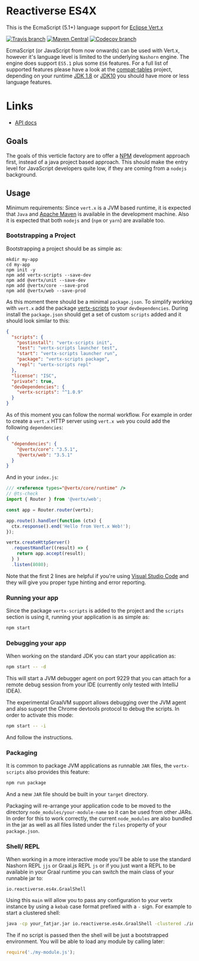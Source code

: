 # Reactiverse ES4X

This is the EcmaScript (5.1+) language support for [Eclipse Vert.x](http://vertx.io)

[![Travis branch](https://img.shields.io/travis/reactiverse/es4x/develop.svg?style=for-the-badge)](https://travis-ci.org/reactiverse/es4x)
[![Maven Central](https://img.shields.io/maven-central/v/io.reactiverse/es4x.svg?style=for-the-badge)](http://search.maven.org/#search%7Cga%7C1%7Cg%3A%22io.reactiverse%22%20AND%20a%3A%22es4x%22)
[![Codecov branch](https://img.shields.io/codecov/c/github/reactiverse/es4x/develop.svg?style=for-the-badge)](https://codecov.io/gh/reactiverse/es4x)

EcmaScript (or JavaScript from now onwards) can be used with Vert.x, however it's language
level is limited to the underlying `Nashorn` engine. The engine does support `ES5.1` plus
some `ES6` features. For a full list of supported features please have a look at the
[compat-tables](https://kangax.github.io/compat-table/es6/) project, depending on your
runtime [JDK 1.8](https://kangax.github.io/compat-table/es6/#nashorn1_8) or
[JDK10](https://kangax.github.io/compat-table/es6/#nashorn10) you should have more or less
language features.

# Links

* [API docs](./API)

## Goals

The goals of this verticle factory are to offer a [NPM](https://www.npmjs.com) development
approach first, instead of a java project based approach. This should make the entry level
for JavaScript developers quite low, if they are coming from a `nodejs` background.

## Usage

Minimum requirements: Since `vert.x` is a JVM based runtime, it is expected that `Java`
and [Apache Maven](http://maven.apache.org) is available in the development machine. Also
it is expected that both `nodejs` and (`npm` or `yarn`) are available too.

### Bootstrapping a Project

Bootstrapping a project should be as simple as:

```
mkdir my-app
cd my-app
npm init -y
npm add vertx-scripts --save-dev
npm add @vertx/unit --save-dev
npm add @vertx/core --save-prod
npm add @vertx/web --save-prod
```

As this moment there should be a minimal `package.json`. To simplify working with `vert.x`
add the package [vertx-scripts](https://www.npmjs.com/package/vertx-scripts) to your
`devDependencies`. During install the `package.json` should get a set of custom
`scripts` added and it should look similar to this:

```json
{
  "scripts": {
    "postinstall": "vertx-scripts init",
    "test": "vertx-scripts launcher test",
    "start": "vertx-scripts launcher run",
    "package": "vertx-scripts package",
    "repl": "vertx-scripts repl"
  },
  "license": "ISC",
  "private": true,
  "devDependencies": {
    "vertx-scripts": "^1.0.9"
  }
}
``` 

As of this moment you can follow the normal workflow. For example in order to create a
`vert.x` HTTP server using `vert.x web` you could add the following `dependencies`:

```json
{
  "dependencies": {
    "@vertx/core": "3.5.1",
    "@vertx/web": "3.5.1"
  }
}
```

And in your `index.js`:

```js
/// <reference types="@vertx/core/runtime" />
// @ts-check
import { Router } from '@vertx/web';

const app = Router.router(vertx);

app.route().handler(function (ctx) {
  ctx.response().end('Hello from Vert.x Web!');
});

vertx.createHttpServer()
  .requestHandler((result) => {
    return app.accept(result);
  } )
  .listen(8080);
```

Note that the first 2 lines are helpful if you're using [Visual Studio Code](https://code.visualstudio.com/)
and they will give you proper type hinting and error reporting.

### Running your app

Since the package `vertx-scripts` is added to the project and the `scripts` section is using it, running your
application is as simple as:

```sh
npm start
```

### Debugging your app

When working on the standard JDK you can start your application as:

```sh
npm start -- -d
```

This will start a JVM debugger agent on port 9229 that you can attach for a remote
debug session from your IDE (currently only tested with IntelliJ IDEA).

The experimental GraalVM support allows debugging over the JVM agent and also supoprt
the Chrome devtools protocol to debug the scripts. In order to activate this mode:

```sh
npm start -- -i
```

And follow the instructions.

### Packaging

It is common to package JVM applications as runnable `JAR` files, the `vertx-scripts` also provides this feature:

```sh
npm run package
```

And a new `JAR` file should be built in your `target` directory.

Packaging will re-arrange your application code to be moved to the directory `node_modules/your-module-name` so
it can be used from other JARs. In order for this to work correctly, the current `node_modules` are also
bundled in the jar as well as all files listed under the `files` property of your `package.json`.


### Shell/ REPL

When working in a more interactive mode you'll be able to use the standard Nashorn REPL `jjs` or Graal.js REPL `js` or
if you just want a REPL to be available in your Graal runtime you can switch the main class of your runnable jar to:

```
io.reactiverse.es4x.GraalShell
```

Using this `main` will allow you to pass any configuration to your vertx instance by using a `kebab` case format
prefixed with a `-` sign. For example to start a clustered shell:

```sh
java -cp your_fatjar.jar io.reactiverse.es4x.GraalShell -clustered ./index.js
```

The if no script is passed then the shell will be just a bootstrapped environment. You will be able to
load any module by calling later:

```js
require('./my-module.js');
```

